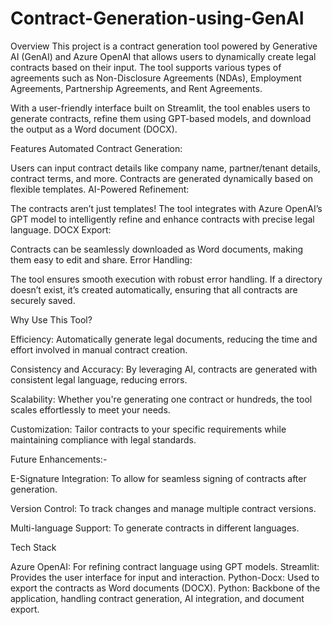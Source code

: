 # Contract-Generation-using-GenAI

Overview
This project is a contract generation tool powered by Generative AI (GenAI) and Azure OpenAI that allows users to dynamically create legal contracts based on their input. The tool supports various types of agreements such as Non-Disclosure Agreements (NDAs), Employment Agreements, Partnership Agreements, and Rent Agreements.

With a user-friendly interface built on Streamlit, the tool enables users to generate contracts, refine them using GPT-based models, and download the output as a Word document (DOCX).

Features
Automated Contract Generation:

Users can input contract details like company name, partner/tenant details, contract terms, and more.
Contracts are generated dynamically based on flexible templates.
AI-Powered Refinement:

The contracts aren’t just templates! The tool integrates with Azure OpenAI’s GPT model to intelligently refine and enhance contracts with precise legal language.
DOCX Export:

Contracts can be seamlessly downloaded as Word documents, making them easy to edit and share.
Error Handling:

The tool ensures smooth execution with robust error handling. If a directory doesn’t exist, it’s created automatically, ensuring that all contracts are securely saved.

Why Use This Tool?

Efficiency: Automatically generate legal documents, reducing the time and effort involved in manual contract creation.

Consistency and Accuracy: By leveraging AI, contracts are generated with consistent legal language, reducing errors.

Scalability: Whether you're generating one contract or hundreds, the tool scales effortlessly to meet your needs.

Customization: Tailor contracts to your specific requirements while maintaining compliance with legal standards.


Future Enhancements:-

E-Signature Integration: To allow for seamless signing of contracts after generation.

Version Control: To track changes and manage multiple contract versions.

Multi-language Support: To generate contracts in different languages.

Tech Stack

Azure OpenAI: For refining contract language using GPT models.
Streamlit: Provides the user interface for input and interaction.
Python-Docx: Used to export the contracts as Word documents (DOCX).
Python: Backbone of the application, handling contract generation, AI integration, and document export.



